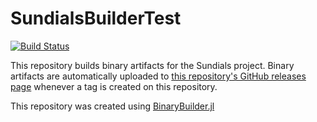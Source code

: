 # SundialsBuilderTest

[![Build Status](https://travis-ci.org/tshort/SundialsBuilder.svg?branch=master)](https://travis-ci.org/tshort/SundialsBuilder)

This repository builds binary artifacts for the Sundials project. Binary artifacts are automatically uploaded to
[this repository's GitHub releases page](https://github.com/tshort/SundialsBuilder/releases) whenever a tag is created
on this repository.

This repository was created using [BinaryBuilder.jl](https://github.com/JuliaPackaging/BinaryBuilder.jl)
